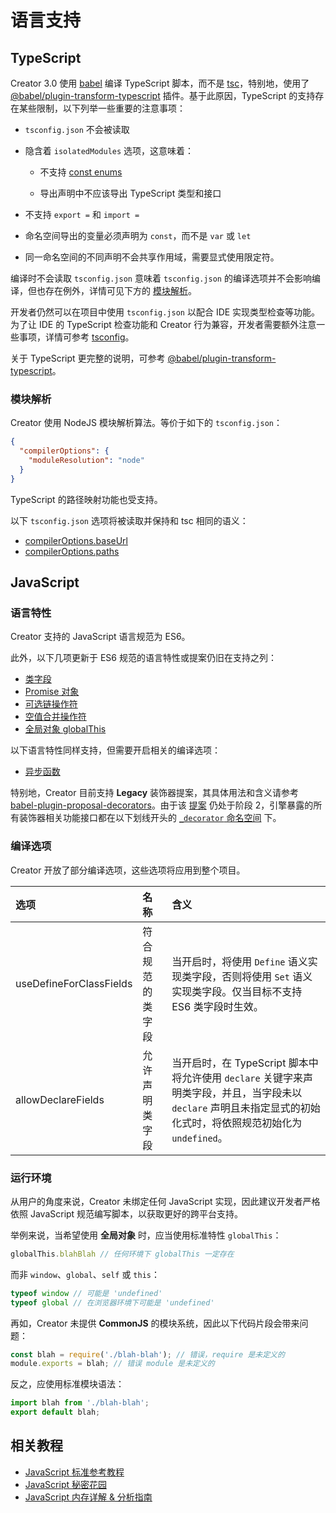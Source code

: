 
# 语言支持

## TypeScript

Creator 3.0 使用 [babel](https://babeljs.io/) 编译 TypeScript 脚本，而不是 [tsc](https://www.typescriptlang.org/)，特别地，使用了 [@babel/plugin-transform-typescript](https://babeljs.io/docs/en/babel-plugin-transform-typescript) 插件。基于此原因，TypeScript 的支持存在某些限制，以下列举一些重要的注意事项：

- `tsconfig.json` 不会被读取

- 隐含着 `isolatedModules` 选项，这意味着：
  - 不支持 [const enums](https://www.typescriptlang.org/docs/handbook/enums.html#const-enums)

  - 导出声明中不应该导出 TypeScript 类型和接口

- 不支持 `export =` 和 `import =`

- 命名空间导出的变量必须声明为 `const`，而不是 `var` 或 `let`

- 同一命名空间的不同声明不会共享作用域，需要显式使用限定符。

编译时不会读取 `tsconfig.json` 意味着 `tsconfig.json` 的编译选项并不会影响编译，但也存在例外，详情可见下方的 [模块解析](####模块解析)。

开发者仍然可以在项目中使用 `tsconfig.json` 以配合 IDE 实现类型检查等功能。为了让 IDE 的 TypeScript 检查功能和 Creator 行为兼容，开发者需要额外注意一些事项，详情可参考 [tsconfig](./tsconfig.md)。

关于 TypeScript 更完整的说明，可参考 [@babel/plugin-transform-typescript](https://babeljs.io/docs/en/babel-plugin-transform-typescript)。

### 模块解析

Creator 使用 NodeJS 模块解析算法。等价于如下的 `tsconfig.json`：

```json
{
  "compilerOptions": {
    "moduleResolution": "node"
  }
}
```

TypeScript 的路径映射功能也受支持。

以下 `tsconfig.json` 选项将被读取并保持和 tsc 相同的语义：

- [compilerOptions.baseUrl](https://www.typescriptlang.org/docs/handbook/module-resolution.html#base-url)
- [compilerOptions.paths](https://www.typescriptlang.org/docs/handbook/module-resolution.html#path-mapping)

## JavaScript

### 语言特性

Creator 支持的 JavaScript 语言规范为 ES6。

此外，以下几项更新于 ES6 规范的语言特性或提案仍旧在支持之列：

- [类字段](https://developer.mozilla.org/zh-CN/docs/Web/JavaScript/Reference/Classes/Class_elements)
- [Promise 对象](https://developer.mozilla.org/zh-CN/docs/Web/JavaScript/Reference/Global_Objects/Promise)
- [可选链操作符](https://developer.mozilla.org/en-US/docs/Web/JavaScript/Reference/Operators/Optional_chaining)
- [空值合并操作符](https://developer.mozilla.org/en-US/docs/Web/JavaScript/Reference/Operators/Nullish_coalescing_operator)
- [全局对象 globalThis](https://developer.mozilla.org/zh-CN/docs/Web/JavaScript/Reference/Global_Objects/globalThis)

以下语言特性同样支持，但需要开启相关的编译选项：

- [异步函数](https://developer.mozilla.org/zh-CN/docs/Web/JavaScript/Reference/Statements/async_function)

特别地，Creator 目前支持 **Legacy** 装饰器提案，其具体用法和含义请参考 [babel-plugin-proposal-decorators](https://babeljs.io/docs/en/babel-plugin-proposal-decorators)。由于该 [提案](https://github.com/tc39/proposal-decorators) 仍处于阶段 2，引擎暴露的所有装饰器相关功能接口都在以下划线开头的 [`_decorator` 命名空间](https://github.com/cocos-creator/engine/blob/3d-v1.2/cocos/core/data/class-decorator.ts#L28) 下。

### 编译选项

Creator 开放了部分编译选项，这些选项将应用到整个项目。

| 选项 | 名称 | 含义 |
| :-- | :--- | :-- |
| useDefineForClassFields | 符合规范的类字段 | 当开启时，将使用 `Define` 语义实现类字段，否则将使用 `Set` 语义实现类字段。仅当目标不支持 ES6 类字段时生效。    |
| allowDeclareFields      | 允许声明类字段   | 当开启时，在 TypeScript 脚本中将允许使用 `declare` 关键字来声明类字段，并且，当字段未以 `declare` 声明且未指定显式的初始化式时，将依照规范初始化为 `undefined`。 |

### 运行环境

从用户的角度来说，Creator 未绑定任何 JavaScript 实现，因此建议开发者严格依照 JavaScript 规范编写脚本，以获取更好的跨平台支持。

举例来说，当希望使用 **全局对象** 时，应当使用标准特性 `globalThis`：

```js
globalThis.blahBlah // 任何环境下 globalThis 一定存在
```

而非 `window`、`global`、`self` 或 `this`：

```js
typeof window // 可能是 'undefined'
typeof global // 在浏览器环境下可能是 'undefined'
```

再如，Creator 未提供 **CommonJS** 的模块系统，因此以下代码片段会带来问题：

```js
const blah = require('./blah-blah'); // 错误，require 是未定义的
module.exports = blah; // 错误 module 是未定义的
```

反之，应使用标准模块语法：

```js
import blah from './blah-blah';
export default blah;
```

## 相关教程

- [JavaScript 标准参考教程](http://javascript.ruanyifeng.com/)
- [JavaScript 秘密花园](http://bonsaiden.github.io/JavaScript-Garden/zh/)
- [JavaScript 内存详解 & 分析指南](https://mp.weixin.qq.com/s/EuJzQajlU8rpZprWkXbJVg)
